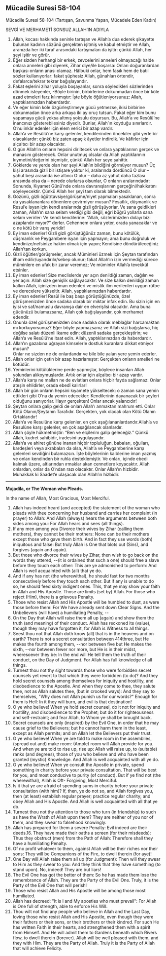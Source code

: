 ## Mücadile Suresi 58-104

Mücadile Suresi 58-104 (Tartışan, Savunma Yapan, Mücadele Eden Kadın)

SEVGİ VE MERHAMETİ SONSUZ ALLAH’IN ADIYLA

1. Allah, kocası hakkında seninle tartışan ve Allah’a dua ederek şikayette bulunan kadının sözünü gerçekten işitmiş ve kabul etmiştir ve Allah, aranızda her iki taraf arasındaki tartışmaları da işitir: çünkü Allah, her şeyi işitir ve görür.
2. Eğer sizden herhangi bir erkek, zevcelerini anneleri olmayacağı halde onlara anneleri gibi diyerek, Zihar diye/ile boşarsa: Onları doğuranlardan başkası onların anası olamaz. Hâlbuki onlar, hem fasık hem de batıl sözler kullanıyorlar: fakat şüphesiz Allah, günahları örtendir, defalarca/tekrar tekrar bağışlayandır.
3. Fakat eşlerini zihar yoluyla boşayanlar, sonra söyledikleri sözlerinden dönmek isteyenler, -Böyle birinin, birbirlerine dokunmadan önce bir köle azad etmeleri farz kılınmıştır: İşte böyle öğütleniyorsunuz: Allah, yaptıklarınızdan haberdardır.
4. Ve eğer kimin köle özgürleştirmeye gücü yetmezse, ikisi birbirine dokunmadan önce arka arkaya iki ay oruç tutsun. Fakat eğer kim bunu yapamaya gücü yoksa altmış yoksulu doyursun. Bu, Allah’a ve Resûlü’ne inancınızı gösterebilesiniz diyedir. Bunlar, Allah’ın koyduğu sınırlardır. O’nu inkâr edenler için elem verici bir azap vardır.
5. Allah’a ve Resûlü’ne karşı gelenler, kendilerinden öncekiler gibi yerle bir olacaklardır: çünkü biz zaten apaçık âyetler indirdik. Ve kâfirler için alçaltıcı bir azap olacaktır.
6. O gün Allah’ın onların hepsini diriltecek ve onlara yaptıklarının gerçek ve manasını gösterecek. Onlar unutmuş olsalar da Allah yaptıklarının kıymetini/değerini biçmiştir, çünkü Allah her şeye şahittir.
7. Göklerde ve yerde olan her şeyi Allah’ın bildiğini görmüyor musun? Üç kişi arasında gizli bir istişare yoktur ki, aralarında dördüncü O olur – yahut beşi arasında ise altıncı O olur – daha az yahut daha fazlası arasında olsa da – nerede olurlarsa olsunlar, O onların aralarındadır: Sonunda, Kıyamet Günü’nde onlara davranışlarının gerçeğini/hakikatını söyleyecektir. Çünkü Allah her şeyi tam olarak bilmektedir.
8. Gözünü, gizli öğüt/tavsiye/görüşme/niyet yapmaları yasaklanan, sonra da yasaklananlara dönenlere çevirmiyor musun? Fesatlık, düşmanlık ve Resul’e isyan için kendi aralarında gizli görüşüyorlar. Ve sana geldikleri zaman, Allah’ın sana selam verdiği gibi değil, eğri büğrü yollarla sana selam verirler: Ve kendi kendilerine: “Allah, sözlerimizden dolayı bizi azaplandır mıyor?” derler. Cehennem onlara yeter, orada yanacaklar ve o ne kötü bir varış yeridir!
9. Ey iman edenler! Gizli gizli görüştüğünüz zaman, bunu kötülük, düşmanlık ve Peygambere isyan için yapmayın; ama bunu doğruluk ve kendinize/nefsinize hakim olmak için yapın; Kendisine döndürüleceğiniz Allah’tan korkun.
10. Gizli öğütler/görüşmeler, ancak Müminleri üzmek için Şeytan tarafından ilham edilir/uyandırılır/sebep olunur; fakat Allah’ın izin vermediği sürece müminlere en ufak bir zarar veremez; Ve müminler Allah’a tevekkül etsinler.
11. Ey iman edenler! Size meclislerde yer açın denildiği zaman, dağılın ve yer açın: Allah size genişlik sağlayacaktır. Ve size kalkın denildiği zaman kalkın Allah, içinizden iman edenleri ve mistik ilim verilenleri uygun rütbe ve derecelere yükseltir. Allah, yaptıklarınızdan haberdardır.
12. Ey iman edenler! Resûl ile baş başa görüştüğünüzde, özel görüşmenizden önce sadaka olarak bir miktar infak edin. Bu sizin için en iyisi ve saf/namuslu davranışa dair en elverişlisi olacaktır. Ama buna gücünüzü bulamazsanız, Allah çok bağışlayandır, çok merhamet edendir.
13. Onunla özel görüşmenizden önce sadaka olarak meblağlar harcamaktan mı korkuyorsunuz? Eğer böyle yapmazsanız ve Allah sizi bağışlarsa, hiç değilse salatı düzenli ikame edin; düzenli sadaka gerçekleştirin; ve Allah’a ve Resûlü’ne itaat edin. Allah, yaptıklarınızdan da haberdardır.
14. Allah’ın gazabına uğrayan kimselerle dostluk kuranlara dikkat etmiyor musun?  
    Onlar ne sizden ne de onlardandır ve bile bile yalan yere yemin ederler.
15. Allah onlar için çetin bir azap hazırlamıştır: Gerçekten onların amelleri ne kötüdür.
16. Yeminlerini kötülüklerine perde yapmışlar, böylece insanları Allah yolundan alıkoymuşlardır. Artık onlar için alçaltıcı bir azap vardır.
17. Allah’a karşı ne malları ne de evlatları onlara hiçbir fayda sağlamaz: Onlar ateşin ehlidirler, orada ebedî kalırlar!
18. Allah bir gün onların hepsini kıyamete yükseltecek: o zaman sana yemin ettikleri gibi O’na da yemin edecekler: Kendilerinin dayanacak bir şeyleri olduğunu sanıyorlar. Hayır gerçekten! Onlar ancak yalancıdır!
19. Şeytan onlara galip geldi de onları Allah’ı anmaktan mahrum etti. Onlar Kötü Olanın/Şeytanın Tarafıdır. Gerçekten, yok olacak olan Kötü Olanın Ortaklarıdır!
20. Allah’a ve Resulüne karşı gelenler, en çok aşağılananlardandır.Allah’a ve Resulüne karşı gelenler, en çok aşağılancak olanlardır.
21. Allah şöyle hükmetmiştir: “Ben ve elçilerim galip geleceğiz.” Çünkü Allah, kudret sahibidir, iradesini uygulayandır.
22. Allah’a ve ahiret gününe inanan hiçbir topluluğun, babaları, oğulları, kardeşleri veya akrabaları da olsa, Allah’a ve Peygamberine karşı gelenleri sevdiğini bulamazsın. İşte böylelerinin kalblerine iman yazmış ve onları kendinden bir ruhla desteklemiştir. Ve onları, içinde ebedi kalmak üzere, altlarından ırmaklar akan cennetlere koyacaktır. Allah onlardan, onlar da O’ndan razı olacaktır. Onlar Allah’ın hizbidir. Muhakkak ki Saadet’e ulaşacak olan Allah’ın hizbidir.



---

**Mujadila, or The Woman who Pleads.** 

In the name of Allah, Most Gracious, Most Merciful.

1.  Allah has indeed heard (and
accepted) the statement of the woman who pleads with thee
concerning her husband and carries her complaint (in prayer) to
Allah: And Allah (always) hears the arguments between both sides
among you: For Allah hears and sees (all things).
2. If any men among you Divorce their wives by Zihar (calling
them mothers), they cannot be their mothers: None can be their
mothers except those who gave them birth. And in fact they use
words (both) iniquitous and false: But truly Allah is One that
blots out (Sins), and forgives (again and again).
3. But those who divorce their wives by Zihar, then wish to go
back on the words they uttered, --(it is ordained that such a
one) should free a slave before they touch each other: This are
ye admonished to perform: And Allah is well acquainted with
(all) that ye do.
4. And if any has not (the wherewithal), he should fast for two
months consecutively before they touch each other. But if any is
unable to do so, he should feed sixty indigent ones. This, that
ye may show your faith in Allah and His Apostle. Those are
limits (set by) Allah. For those who reject (Him), there is a
grievous Penalty.
5. Those who resist Allah and His Apostle will be humbled to
dust, as were those before them: For We have already sent down
Clear Signs. And the Unbelievers (will have) a humiliating
Penalty, --
6. On the Day that Allah will raise them all up (again) and show
them the truth (and meaning) of their conduct. Allah has
reckoned its (value), though they may have forgotten it, for
Allah is Witness to all things.
7. Seest thou not that Allah doth know (all) that is in the
heavens and on earth? There is not a secret consultation between
414three, but He makes the fourth among them, --nor between five
but He makes the sixth, --nor between fewer nor more, but He is
in their midst, wheresoever they be: In the end will He tell
them the truth of their conduct, on the Day of Judgment. For
Allah has full knowledge of all things.
8. Turnest thou not thy sight towards those who were forbidden
secret counsels yet revert to that which they were forbidden (to
do)? And they hold secret counsels among themselves for iniquity
and hostility, and disobedience to the Apostle. And when they
come to thee, they salute thee, not as Allah salutes thee, (but
in crooked ways): And they say to themselves, "Why does not
Allah punish us for our words?" Enough for them is Hell: In it
they will burn, and evil is that destination!
9. O ye who believe! When ye hold secret counsel, do it not for
iniquity and hostility, and disobedience to the Prophet; but do
it for righteousness and self-restraint; and fear Allah, to Whom
ye shall be brought back.
10. Secret counsels are only (inspired) by the Evil One, in
order that he may cause grief to the Believers; but he cannot
harm them in the least, except as Allah permits; and on Allah
let the Believers put their trust.
11. O ye who believe! When ye are told to make room in the
assemblies, (spread out and) make room: (Ample) room will Allah
provide for you. And when ye are told to rise up, rise up: Allah
will raise up, to (suitable) ranks (and degrees), those of you
who believe and who have been granted (mystic) Knowledge. And
Allah is well acquainted with all ye do.
12. O ye who believe! When ye consult the Apostle in private,
spend something in charity before your private consultation.
That will be best for you, and most conducive to purity (of
conduct). But if ye find not (the wherewithal), Allah is Oft-
Forgiving, Most Merciful.
13. Is it that ye are afraid of spending sums in charity before
your private consultation (with him)? If, then, ye do not so,
and Allah forgives you, then (at least) establish regular
prayer; practice regular charity; and obey Allah and His
Apostle. And Allah is well acquainted with all that ye do.
14. Turnest thou not thy attention to those who turn (in
friendship) to such as have the Wrath of Allah upon them? They
are neither of you nor of them, and they swear to falsehood
knowingly.
15. Allah has prepared for them a severe Penalty: Evil indeed
are their deeds.16. They have made their oaths a screen (for their misdeeds):
Thus they obstruct (men) from the Path of Allah: Therefore shall
they have a humiliating Penalty.
17. Of no profit whatever to them, against Allah will be their
riches nor their sons: They will be Companions of the Fire, to
dwell therein (for aye)!
18. One Day will Allah raise them all up (for Judgment): Then
will they swear to Him as they swear to you: And they think that
they have something (to stand upon). No, indeed! They are but
liars!
19. The Evil One has got the better of them: So he has made them
lose the remembrance of Allah. They are the Party of the Evil
One. Truly, it is the Party of the Evil One that will perish!
20. Those who resist Allah and His Apostle will be among those
most humiliated.
21. Allah has decreed: "It is I and My apostles who must
prevail": For Allah is One full of strength, able to enforce His
Will.
22. Thou wilt not find any people who believe in Allah and the
Last Day, loving those who resist Allah and His Apostle, even
though they were their fathers or their sons, or their brothers
or their kindred. For such He has written Faith in their hearts,
and strengthened them with a spirit from Himself. And He will
admit them to Gardens beneath which Rivers flow, to dwell
therein (forever). Allah will be well pleased with them, and
they with Him. They are the Party of Allah. Truly it is the
Party of Allah that will achieve Felicity.
